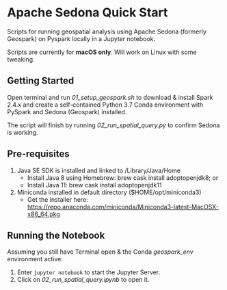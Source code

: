 # Apache Sedona Quick Start
Scripts for running geospatial analysis using Apache Sedona (formerly Geospark) on Pyspark locally in a Jupyter notebook.

Scripts are currently for **macOS only**. Will work on Linux with some tweaking.

## Getting Started

Open terminal and run *01_setup_geospark.sh* to download & install Spark 2.4.x and create a self-contained Python 3.7 Conda environment with PySpark and Sedona (Geospark) installed.

The script will finish by running *02_run_spatial_query.py* to confirm Sedona is working.

## Pre-requisites

1. Java SE SDK is installed and linked to /Library/Java/Home
   - Install Java 8 using Homebrew: brew cask install adoptopenjdk8; or
   - Install Java 11: brew cask install adoptopenjdk11
2. Miniconda installed in default directory ($HOME/opt/miniconda3)
   - Get the installer here: https://repo.anaconda.com/miniconda/Miniconda3-latest-MacOSX-x86_64.pkg

## Running the Notebook

Assuming you still have Terminal open & the Conda *geospark_env* environment active:

1. Enter ```jupyter notebook``` to start the Jupyter Server.
2. Click on *02_run_spatial_query.ipynb* to open it.
